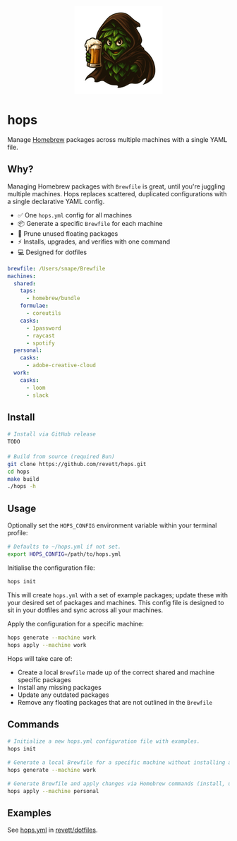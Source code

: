 <p align="center">
  <img src="./assets/revett-hops-logo-2.png" width="200px">
</p>

# hops

Manage [Homebrew](https://brew.sh) packages across multiple machines with a single YAML file.

## Why?

Managing Homebrew packages with `Brewfile` is great, until you're juggling multiple machines.
Hops replaces scattered, duplicated configurations with a single declarative YAML config.

- ✅ One `hops.yml` config for all machines
- 📦 Generate a specific `Brewfile` for each machine
- 🧹 Prune unused floating packages
- ⚡ Installs, upgrades, and verifies with one command
- 💻 Designed for dotfiles

```yaml
brewfile: /Users/snape/Brewfile
machines:
  shared:
    taps:
      - homebrew/bundle
    formulae:
      - coreutils
    casks:
      - 1password
      - raycast
      - spotify
  personal:
    casks:
      - adobe-creative-cloud
  work:
    casks:
      - loom
      - slack
```

## Install

```bash
# Install via GitHub release
TODO

# Build from source (required Bun)
git clone https://github.com/revett/hops.git
cd hops
make build
./hops -h
```

## Usage

Optionally set the `HOPS_CONFIG` environment variable within your terminal profile:

```bash
# Defaults to ~/hops.yml if not set.
export HOPS_CONFIG=/path/to/hops.yml
```

Initialise the configuration file:

```bash
hops init
```

This will create `hops.yml` with a set of example packages; update these with your desired set of
packages and machines. This config file is designed to sit in your dotfiles and sync across all your
machines.

Apply the configuration for a specific machine:

```bash
hops generate --machine work
hops apply --machine work
```

Hops will take care of:

- Create a local `Brewfile` made up of the correct shared and machine specific packages
- Install any missing packages
- Update any outdated packages
- Remove any floating packages that are not outlined in the `Brewfile`

## Commands

```bash
# Initialize a new hops.yml configuration file with examples.
hops init
```

```bash
# Generate a local Brewfile for a specific machine without installing anything.
hops generate --machine work
```

```bash
# Generate Brewfile and apply changes via Homebrew commands (install, upgrade, cleanup).
hops apply --machine personal
```

## Examples

See [hops.yml](https://github.com/revett/dotfiles/blob/main/hops.yml) in
[revett/dotfiles](https://github.com/revett/dotfiles).
